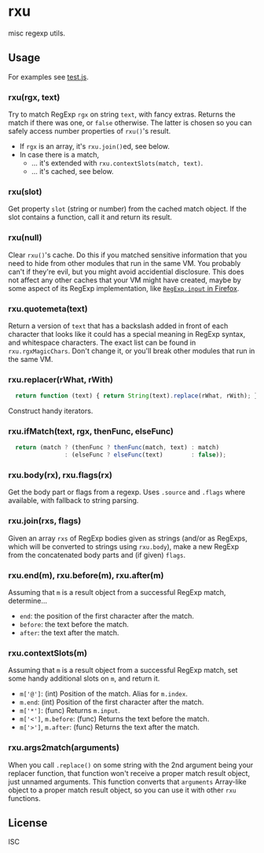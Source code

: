 ﻿
rxu
===
misc regexp utils.


Usage
-----
For examples see [test.js](test.js).


### rxu(rgx, text)
Try to match RegExp `rgx` on string `text`, with fancy extras.
Returns the match if there was one, or `false` otherwise.
The latter is chosen so you can safely access number properties
of `rxu()`'s result.

  * If `rgx` is an array, it's `rxu.join()`ed, see below.
  * In case there is a match,
    * … it's extended with `rxu.contextSlots(match, text)`.
    * … it's cached, see below.


### rxu(slot)
Get property `slot` (string or number) from the cached match object.
If the slot contains a function, call it and return its result.


### rxu(null)
Clear `rxu()`'s cache.
Do this if you matched sensitive information that you need to hide from
other modules that run in the same VM.
You probably can't if they're evil, but you might avoid accidential disclosure.
This does not affect any other caches that your VM might have created,
maybe by some aspect of its RegExp implementation,
like [`RegExp.input` in Firefox][mdn-regexp-input].


### rxu.quotemeta(text)
Return a version of `text` that has a backslash added in front of each
character that looks like it could has a special meaning in RegExp syntax,
and whitespace characters. The exact list can be found in `rxu.rgxMagicChars`.
Don't change it, or you'll break other modules that run in the same VM.


### rxu.replacer(rWhat, rWith)
```js
  return function (text) { return String(text).replace(rWhat, rWith); };
```
Construct handy iterators.


### rxu.ifMatch(text, rgx, thenFunc, elseFunc)
```js
  return (match ? (thenFunc ? thenFunc(match, text) : match)
                : (elseFunc ? elseFunc(text)        : false));
```


### rxu.body(rx), rxu.flags(rx)
Get the body part or flags from a regexp. Uses `.source` and `.flags`
where available, with fallback to string parsing.


### rxu.join(rxs, flags)
Given an array `rxs` of RegExp bodies given as strings
(and/or as RegExps, which will be converted to strings using `rxu.body`),
make a new RegExp from the concatenated body parts and (if given) `flags`.


### rxu.end(m), rxu.before(m), rxu.after(m)
Assuming that `m` is a result object from a successful RegExp match,
determine…
  * `end`:   the position of the first character after the match.
  * `before`: the text before the match.
  * `after`:  the text after the match.


### rxu.contextSlots(m)
Assuming that `m` is a result object from a successful RegExp match,
set some handy additional slots on `m`, and return it.

  * `m['@']`: (int) Position of the match. Alias for `m.index`.
  * `m.end`: (int) Position of the first character after the match.
  * `m['*']`: (func) Returns `m.input`.
  * `m['<']`, `m.before`: (func) Returns the text before the match.
  * `m['>']`, `m.after`: (func) Returns the text after the match.


### rxu.args2match(arguments)
When you call `.replace()` on some string with the 2nd argument being your
replacer function, that function won't receive a proper match result object,
just unnamed arguments. This function converts that `arguments` Array-like
object to a proper match result object, so you can use it with other
`rxu` functions.





  [mdn-regexp-input]: https://developer.mozilla.org/en-US/docs/Web/JavaScript/Reference/Global_Objects/RegExp/input



License
-------
ISC
